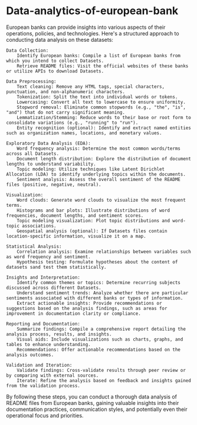 # Data-analytics-of-european-bank

European banks can provide insights into various aspects of their operations, policies, and technologies. Here's a structured approach to conducting data analysis on these datasets:

    Data Collection:
        Identify European banks: Compile a list of European banks from which you intend to collect Datasets.
        Retrieve README files: Visit the official websites of these banks or utilize APIs to download Datasets.

    Data Preprocessing:
        Text cleaning: Remove any HTML tags, special characters, punctuation, and non-alphanumeric characters.
        Tokenization: Split the text into individual words or tokens.
        Lowercasing: Convert all text to lowercase to ensure uniformity.
        Stopword removal: Eliminate common stopwords (e.g., "the", "is", "and") that do not carry significant meaning.
        Lemmatization/Stemming: Reduce words to their base or root form to consolidate variations (e.g., "running" to "run").
        Entity recognition (optional): Identify and extract named entities such as organization names, locations, and monetary values.

    Exploratory Data Analysis (EDA):
        Word frequency analysis: Determine the most common words/terms across all Datasets.
        Document length distribution: Explore the distribution of document lengths to understand variability.
        Topic modeling: Utilize techniques like Latent Dirichlet Allocation (LDA) to identify underlying topics within the documents.
        Sentiment analysis: Assess the overall sentiment of the README files (positive, negative, neutral).

    Visualization:
        Word clouds: Generate word clouds to visualize the most frequent terms.
        Histograms and bar plots: Illustrate distributions of word frequencies, document lengths, and sentiment scores.
        Topic modeling visualization: Plot topic distributions and word-topic associations.
        Geospatial analysis (optional): If Datasets files contain location-specific information, visualize it on a map.

    Statistical Analysis:
        Correlation analysis: Examine relationships between variables such as word frequency and sentiment.
        Hypothesis testing: Formulate hypotheses about the content of datasets sand test them statistically.

    Insights and Interpretation:
        Identify common themes or topics: Determine recurring subjects discussed across different Datasets.
        Understand sentiment trends: Analyze whether there are particular sentiments associated with different banks or types of information.
        Extract actionable insights: Provide recommendations or suggestions based on the analysis findings, such as areas for improvement in documentation clarity or compliance.

    Reporting and Documentation:
        Summarize findings: Compile a comprehensive report detailing the analysis process, results, and insights.
        Visual aids: Include visualizations such as charts, graphs, and tables to enhance understanding.
        Recommendations: Offer actionable recommendations based on the analysis outcomes.

    Validation and Iteration:
        Validate findings: Cross-validate results through peer review or by comparing with external sources.
        Iterate: Refine the analysis based on feedback and insights gained from the validation process.

By following these steps, you can conduct a thorough data analysis of README files from European banks, gaining valuable insights into their documentation practices, communication styles, and potentially even their operational focus and priorities.
